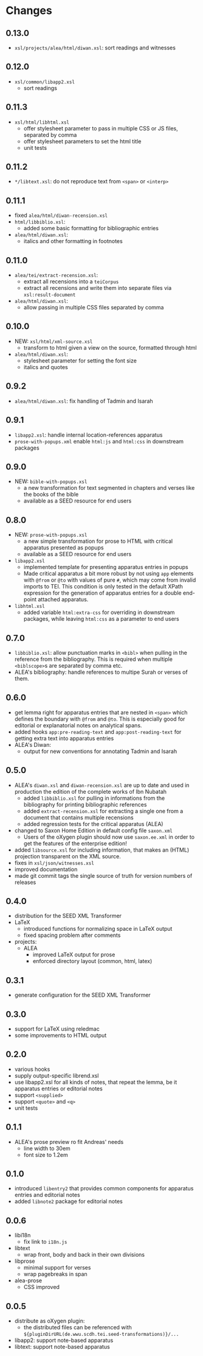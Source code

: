 # Changes

## 0.13.0

- `xsl/projects/alea/html/diwan.xsl`:
  sort readings and witnesses

## 0.12.0

- `xsl/common/libapp2.xsl`
  - sort readings

## 0.11.3

- `xsl/html/libhtml.xsl`
  - offer stylesheet parameter to pass in multiple CSS or JS files,
    separated by comma
  - offer stylesheet parameters to set the html title
  - unit tests

## 0.11.2

- `*/libtext.xsl`: do not reproduce text from `<span>` or `<interp>`

## 0.11.1

- fixed `alea/html/diwan-recension.xsl`
- `html/libbiblio.xsl`:
  - added some basic formatting for bibliographic entries
- `alea/html/diwan.xsl`:
  - italics and other formatting in footnotes

## 0.11.0

- `alea/tei/extract-recension.xsl`:
  - extract all recensions into a `teiCorpus`
  - extract all recensions and write them into separate files via `xsl:result-document`
- `alea/html/diwan.xsl`:
  - allow passing in multiple CSS files separated by comma

## 0.10.0

- NEW: `xsl/html/xml-source.xsl`
  - transform to html given a view on the source, formatted through html
- `alea/html/diwan.xsl`:
  - stylesheet parameter for setting the font size
  - italics and quotes

## 0.9.2

- `alea/html/diwan.xsl`: fix handling of Tadmin and Isarah

## 0.9.1

- `libapp2.xsl`: handle internal location-references apparatus
- `prose-with-popups.xml` enable `html:js` and `html:css` in
  downstream packages

## 0.9.0

- NEW: `bible-with-popups.xsl`
  - a new transformation for text segmented in chapters and verses
    like the books of the bible
  - available as a SEED resource for end users

## 0.8.0

- NEW: `prose-with-popups.xsl`
  - a new simple transformation for prose to HTML with critical
	apparatus presented as popups
  - available as a SEED resource for end users
- `libapp2.xsl`
  - implemented template for presenting apparatus entries in popups
  - Made critical apparatus a bit more robust by not using `app`
	elements with `@from` or `@to` with values of pure `#`, which may
	come from invalid imports to TEI. This condition is only tested in
	the default XPath expression for the generation of apparatus
	entries for a double end-point attached apparatus.
- `libhtml.xsl`
  - added variable `html:extra-css` for overriding in downstream
    packages, while leaving `html:css` as a parameter to end users

## 0.7.0

- `libbiblio.xsl`: allow punctuation marks in `<bibl>` when pulling in
  the reference from the bibliography. This is required when multiple
  `<biblscope>`s are separated by comma etc.
- ALEA's bibliography: handle references to multipe Surah or verses of
  them.

## 0.6.0

- get lemma right for apparatus entries that are nested in `<span>`
  which defines the boundary with `@from` and `@to`. This is
  especially good for editorial or explanatorial notes on analytical
  spans.
- added hooks `app:pre-reading-text` and `app:post-reading-text` for
  getting extra text into apparatus entries
- ALEA's Diwan:
  - output for new conventions for annotating Tadmin and Isarah

## 0.5.0

- ALEA's `diwan.xsl` and `diwan-recension.xsl` are up to date and used
  in production the edition of the complete works of Ibn Nubatah
  - added `libbiblio.xsl` for pulling in informations from the
	bibliography for printing bibliographic references
  - added `extract-recension.xsl` for extracting a single one from a
    document that contains multiple recensions
  - added regression tests for the critical apparatus (ALEA)
- changed to Saxon Home Edition in default config file `saxon.xml`
  - Users of the oXygen plugin should now use `saxon.ee.xml` in order
    to get the features of the enterprise edition!
- added `libsource.xsl` for including information, that makes an
  (HTML) projection transparent on the XML source.
- fixes in `xsl/json/witnesses.xsl`
- improved documentation
- made git commit tags the single source of truth for version numbers
  of releases

## 0.4.0

- distribution for the SEED XML Transformer
- LaTeX
  - introduced functions for normalizing space in LaTeX output
  - fixed spacing problem after comments
- projects:
  - ALEA
	- improved LaTeX output for prose
    - enforced directory layout (common, html, latex)

## 0.3.1

- generate configuration for the SEED XML Transformer

## 0.3.0

- support for LaTeX using reledmac
- some improvements to HTML output


## 0.2.0

- various hooks
- supply output-specific librend.xsl
- use libapp2.xsl for all kinds of notes, that repeat the lemma, be it
  apparatus entries or editorial notes
- support `<supplied>`
- support `<quote>` and `<q>`
- unit tests

## 0.1.1

- ALEA's prose preview ro fit Andreas' needs
  - line width to 30em
  - font size to 1.2em

## 0.1.0

- introduced `libentry2` that provides common components for apparatus
  entries and editorial notes
- added `libnote2` package for editorial notes


## 0.0.6

- libi18n
  - fix link to `i18n.js`
- libtext
  - wrap front, body and back in their own divisions
- libprose
  - minimal support for verses
  - wrap pagebreaks in span
- alea-prose
  - CSS improved

## 0.0.5

- distribute as oXygen plugin:
  - the distributed files can be referenced with
	`${pluginDirURL(de.wwu.scdh.tei.seed-transformations)}/...`
- libapp2: support note-based apparatus
- libtext: support note-based apparatus

